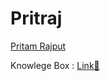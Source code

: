 # Pritraj

<div class="LI-profile-badge"  data-version="v1" data-size="medium" data-locale="en_US" data-type="vertical" data-theme="light" data-vanity="pritrajp"><a class="LI-simple-link" href='https://in.linkedin.com/in/pritrajp?trk=profile-badge'>Pritam Rajput</a></div>

Knowlege Box : <a href="https://github.com/Pritraj/MyNotes/issues">Link🎒</a>

